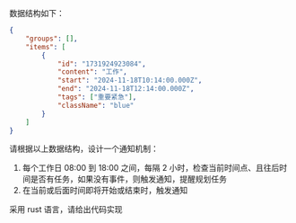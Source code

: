 数据结构如下：

```json
{
    "groups": [],
    "items": [
        {
            "id": "1731924923084",
            "content": "工作",
            "start": "2024-11-18T10:14:00.000Z",
            "end": "2024-11-18T12:14:00.000Z",
            "tags": ["重要紧急"],
            "className": "blue"
        }
    ]
}
```

请根据以上数据结构，设计一个通知机制：

1.  每个工作日 08:00 到 18:00 之间，每隔 2 小时，检查当前时间点、且往后时间是否有任务，如果没有事件，则触发通知，提醒规划任务
2.  在当前或后面时间即将开始或结束时，触发通知

采用 rust 语言，请给出代码实现
